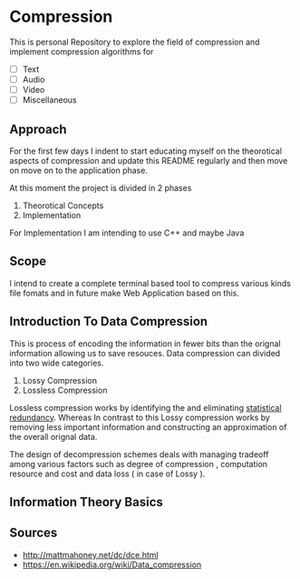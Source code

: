 # Compression 
This is personal Repository to explore the field of compression and implement compression algorithms for 
- [ ] Text
- [ ] Audio
- [ ] Video
- [ ] Miscellaneous

## Approach
For the first few days I indent to start educating myself on the theorotical aspects of compression and update this README regularly and then move on move on to the application phase.

At this moment the project is divided in 2 phases
1. Theorotical Concepts
2. Implementation

For Implementation I am intending to use C++ and maybe Java

## Scope
I intend to create a complete terminal based tool to compress various kinds file fomats and in future make Web Application based on this.

## Introduction To Data Compression
This is process of encoding the information in fewer bits than the orignal information allowing us to save resouces. Data compression can divided into two wide categories.
1. Lossy Compression
2. Lossless Compression

Lossless compression works by identifying the and eliminating [statistical redundancy](http://www-math.ucdenver.edu/~wcherowi/courses/m5410/m5410lc1.html). Whereas In contrast to this Lossy compression works by removing less important information and constructing an approximation of the overall orignal data.

The design of decompression schemes deals with managing tradeoff among various factors such as degree of compression , computation resource and cost and data loss ( in case of Lossy ).

## Information Theory Basics



## Sources
- http://mattmahoney.net/dc/dce.html
- https://en.wikipedia.org/wiki/Data_compression




